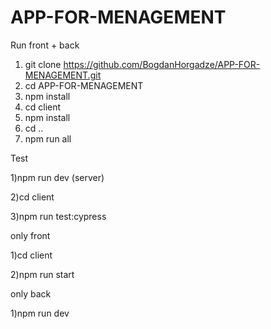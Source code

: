 # APP-FOR-MENAGEMENT

Run front + back

1) git clone https://github.com/BogdanHorgadze/APP-FOR-MENAGEMENT.git
2) cd APP-FOR-MENAGEMENT
3) npm install
4) cd client
5) npm install
6) cd ..
7) npm run all

Test

1)npm run dev (server)

2)cd client

3)npm run test:cypress

only front

1)cd client

2)npm run start

only back

1)npm run dev
